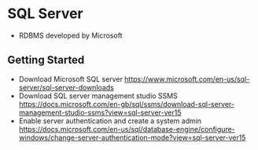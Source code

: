 # SQL Server
* RDBMS developed by Microsoft
## Getting Started
* Download Microsoft SQL server https://www.microsoft.com/en-us/sql-server/sql-server-downloads
* Download SQL server management studio SSMS https://docs.microsoft.com/en-gb/sql/ssms/download-sql-server-management-studio-ssms?view=sql-server-ver15
* Enable server authentication and create a system admin https://docs.microsoft.com/en-us/sql/database-engine/configure-windows/change-server-authentication-mode?view=sql-server-ver15
